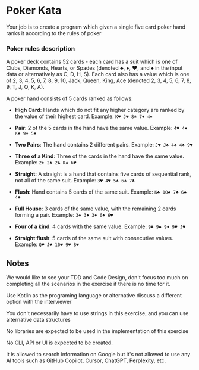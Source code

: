 # Poker Kata

Your job is to create a program which given a single five card poker hand ranks it according to the rules of poker

### Poker rules description

A poker deck contains 52 cards - each card has a suit which is one of Clubs, Diamonds, Hearts, or Spades (denoted ♣, ♦,
♥, and ♠ in the input data or alternatively as C, D, H, S). Each card also has a value which is one of 2, 3, 4, 5, 6, 7,
8, 9, 10, Jack, Queen, King, Ace (denoted 2, 3, 4, 5, 6, 7, 8, 9, T, J, Q, K, A). 

A poker hand consists of 5 cards ranked as follows:

- **High Card**: Hands which do not fit any higher category are ranked by the value of their highest card. Example: `K♥
  J♥ 8♣ 7♦ 4♠`

- **Pair**: 2 of the 5 cards in the hand have the same value. Example: `4♥ 4♠ K♠ 9♦ 5♠`

- **Two Pairs**: The hand contains 2 different pairs. Example: `J♥ J♣ 4♣ 4♠ 9♥`

- **Three of a Kind**: Three of the cards in the hand have the same value. Example: `2♦ 2♠ 2♣ K♠ 6♥`

- **Straight**: A straight is a hand that contains five cards of sequential rank, not all of the same suit. Example: `3♥
  4♥ 5♠ 6♠ 7♣`

- **Flush**: Hand contains 5 cards of the same suit. Example: `K♣ 10♣ 7♣ 6♣ 4♣`

- **Full House**: 3 cards of the same value, with the remaining 2 cards forming a pair. Example: `3♣ 3♠ 3♦ 6♣ 6♥`
  
- **Four of a kind**: 4 cards with the same value. Example: `9♣ 9♠ 9♦ 9♥ J♥`

- **Straight flush**: 5 cards of the same suit with consecutive values. Example: `Q♥ J♥ 10♥ 9♥ 8♥`

## Notes

We would like to see your TDD and Code Design, don't focus too much on completing all the scenarios in the exercise if
there is no time for it.

Use Kotlin as the programing language or alternative discuss a different option with the interviewer

You don't necessarily have to use strings in this exercise, and you can use alternative data structures

No libraries are expected to be used in the implementation of this exercise

No CLI, API or UI is expected to be created.

It is allowed to search information on Google but it's not allowed to use any AI tools such as GitHub Copilot, Cursor,
ChatGPT, Perplexity, etc.
